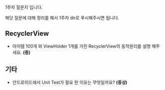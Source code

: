 1주차 질문지 입니다.

해당 질문에 대해 정리를 해서 1주차 dir로 푸시해주시면 됩니다.

## RecyclerView
- 아이템 100개 와 ViewHolder 1개를 가진 RecyclerView의 동작원리를 설명 해주세요. **(중)**


## 기타
- 안드로이드에서 Unit Test가 필요 한 이유는 무엇일까요? **(중상)**
